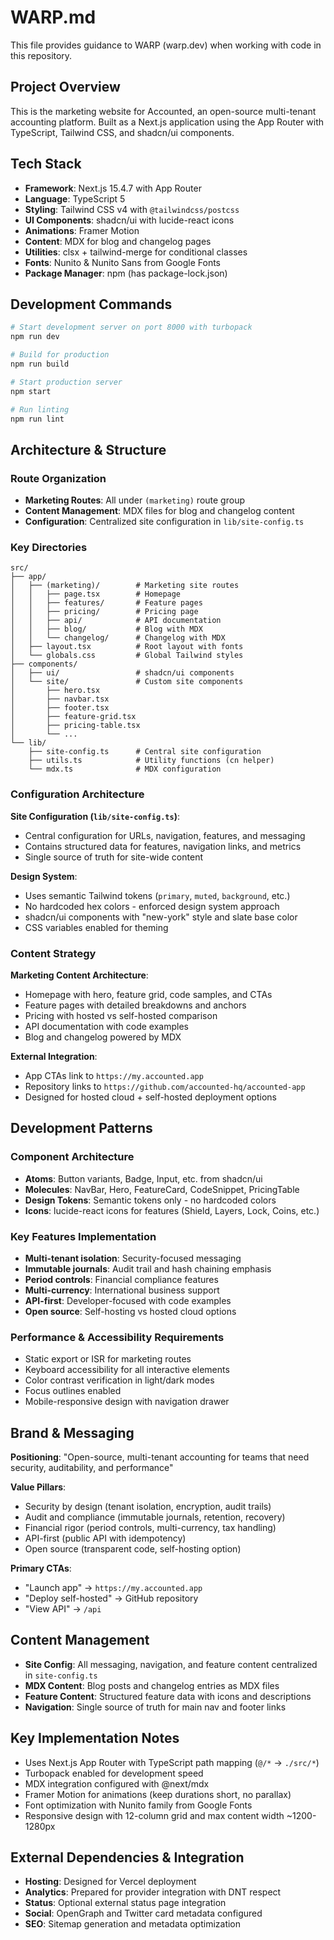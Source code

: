 # WARP.md

This file provides guidance to WARP (warp.dev) when working with code in this repository.

## Project Overview

This is the marketing website for Accounted, an open-source multi-tenant accounting platform. Built as a Next.js application using the App Router with TypeScript, Tailwind CSS, and shadcn/ui components.

## Tech Stack

- **Framework**: Next.js 15.4.7 with App Router
- **Language**: TypeScript 5  
- **Styling**: Tailwind CSS v4 with `@tailwindcss/postcss`
- **UI Components**: shadcn/ui with lucide-react icons
- **Animations**: Framer Motion
- **Content**: MDX for blog and changelog pages
- **Utilities**: clsx + tailwind-merge for conditional classes
- **Fonts**: Nunito & Nunito Sans from Google Fonts
- **Package Manager**: npm (has package-lock.json)

## Development Commands

```bash
# Start development server on port 8000 with turbopack
npm run dev

# Build for production  
npm run build

# Start production server
npm start

# Run linting
npm run lint
```

## Architecture & Structure

### Route Organization
- **Marketing Routes**: All under `(marketing)` route group
- **Content Management**: MDX files for blog and changelog content
- **Configuration**: Centralized site configuration in `lib/site-config.ts`

### Key Directories
```
src/
├── app/
│   ├── (marketing)/        # Marketing site routes
│   │   ├── page.tsx        # Homepage
│   │   ├── features/       # Feature pages
│   │   ├── pricing/        # Pricing page
│   │   ├── api/            # API documentation
│   │   ├── blog/           # Blog with MDX
│   │   └── changelog/      # Changelog with MDX
│   ├── layout.tsx          # Root layout with fonts
│   └── globals.css         # Global Tailwind styles
├── components/
│   ├── ui/                 # shadcn/ui components
│   └── site/               # Custom site components
│       ├── hero.tsx
│       ├── navbar.tsx
│       ├── footer.tsx
│       ├── feature-grid.tsx
│       ├── pricing-table.tsx
│       └── ...
└── lib/
    ├── site-config.ts      # Central site configuration
    ├── utils.ts            # Utility functions (cn helper)
    └── mdx.ts              # MDX configuration
```

### Configuration Architecture

**Site Configuration (`lib/site-config.ts`)**:
- Central configuration for URLs, navigation, features, and messaging
- Contains structured data for features, navigation links, and metrics
- Single source of truth for site-wide content

**Design System**:
- Uses semantic Tailwind tokens (`primary`, `muted`, `background`, etc.)
- No hardcoded hex colors - enforced design system approach
- shadcn/ui components with "new-york" style and slate base color
- CSS variables enabled for theming

### Content Strategy

**Marketing Content Architecture**:
- Homepage with hero, feature grid, code samples, and CTAs
- Feature pages with detailed breakdowns and anchors
- Pricing with hosted vs self-hosted comparison
- API documentation with code examples
- Blog and changelog powered by MDX

**External Integration**:
- App CTAs link to `https://my.accounted.app`
- Repository links to `https://github.com/accounted-hq/accounted-app`
- Designed for hosted cloud + self-hosted deployment options

## Development Patterns

### Component Architecture
- **Atoms**: Button variants, Badge, Input, etc. from shadcn/ui
- **Molecules**: NavBar, Hero, FeatureCard, CodeSnippet, PricingTable
- **Design Tokens**: Semantic tokens only - no hardcoded colors
- **Icons**: lucide-react icons for features (Shield, Layers, Lock, Coins, etc.)

### Key Features Implementation
- **Multi-tenant isolation**: Security-focused messaging
- **Immutable journals**: Audit trail and hash chaining emphasis  
- **Period controls**: Financial compliance features
- **Multi-currency**: International business support
- **API-first**: Developer-focused with code examples
- **Open source**: Self-hosting vs hosted cloud options

### Performance & Accessibility Requirements
- Static export or ISR for marketing routes
- Keyboard accessibility for all interactive elements
- Color contrast verification in light/dark modes
- Focus outlines enabled
- Mobile-responsive design with navigation drawer

## Brand & Messaging

**Positioning**: "Open-source, multi-tenant accounting for teams that need security, auditability, and performance"

**Value Pillars**:
- Security by design (tenant isolation, encryption, audit trails)
- Audit and compliance (immutable journals, retention, recovery) 
- Financial rigor (period controls, multi-currency, tax handling)
- API-first (public API with idempotency)
- Open source (transparent code, self-hosting option)

**Primary CTAs**:
- "Launch app" → `https://my.accounted.app`
- "Deploy self-hosted" → GitHub repository
- "View API" → `/api`

## Content Management

- **Site Config**: All messaging, navigation, and feature content centralized in `site-config.ts`
- **MDX Content**: Blog posts and changelog entries as MDX files
- **Feature Content**: Structured feature data with icons and descriptions
- **Navigation**: Single source of truth for main nav and footer links

## Key Implementation Notes

- Uses Next.js App Router with TypeScript path mapping (`@/*` → `./src/*`)
- Turbopack enabled for development speed
- MDX integration configured with @next/mdx
- Framer Motion for animations (keep durations short, no parallax)
- Font optimization with Nunito family from Google Fonts
- Responsive design with 12-column grid and max content width ~1200-1280px

## External Dependencies & Integration

- **Hosting**: Designed for Vercel deployment
- **Analytics**: Prepared for provider integration with DNT respect
- **Status**: Optional external status page integration
- **Social**: OpenGraph and Twitter card metadata configured
- **SEO**: Sitemap generation and metadata optimization
